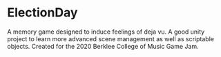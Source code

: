 # ElectionDay
A memory game designed to induce feelings of deja vu. A good unity project to learn more advanced scene management as well as scriptable objects. Created for the 2020 Berklee College of Music Game Jam. 
